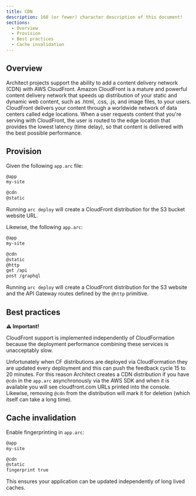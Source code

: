 ```yaml
---
title: CDN
description: 160 (or fewer) character description of this document!
sections:
  - Overview
  - Provision
  - Best practices
  - Cache invalidation
---
```


## Overview

Architect projects support the ability to add a content delivery network (CDN) with AWS CloudFront. Amazon CloudFront is a mature and powerful content delivery network that speeds up distribution of your static and dynamic web content, such as .html, .css, .js, and image files, to your users. CloudFront delivers your content through a worldwide network of data centers called edge locations. When a user requests content that you're serving with CloudFront, the user is routed to the edge location that provides the lowest latency (time delay), so that content is delivered with the best possible performance.

## Provision

Given the following `app.arc` file:

```bash
@app
my-site

@cdn
@static
```

Running `arc deploy` will create a CloudFront distribution for the S3 bucket website URL.

Likewise, the following `app.arc`:

```bash
@app
my-site

@cdn
@static
@http
get /api
post /graphql
```

Running `arc deploy` will create a CloudFront distribution for the S3 website and the API Gateway routes defined by the `@http` primitive.

## Best practices

**⚠️ Important!**

CloudFront support is implemented independently of CloudFormation because the deployment performance combining these services is unacceptably slow.

Unfortunately when CF distributions are deployed via CloudFormation they are updated every deployment and this can push the feedback cycle 15 to 20 minutes. For this reason Architect creates a CDN distribution if you have `@cdn` in the `app.arc` asynchronously via the AWS SDK and when it is available you will see cloudfront.com URLs printed into the console. Likewise, removing `@cdn` from the distribution will mark it for deletion (which itself can take a long time).

## Cache invalidation

Enable fingerprinting in `app.arc`:

```bash
@app
my-site

@cdn
@static
fingerprint true
```

This ensures your application can be updated independently of long lived caches.
